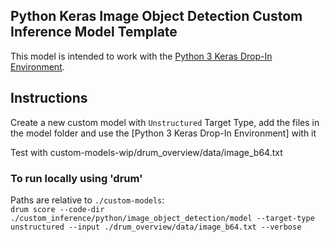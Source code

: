 ## Python Keras Image Object Detection Custom Inference Model Template

This model is intended to work with the [Python 3 Keras Drop-In Environment](../../public_dropin_environments/python3_keras/).

## Instructions
Create a new custom model with `Unstructured` Target Type, add the files in the model folder and use the [Python 3 Keras Drop-In Environment] with it

Test with custom-models-wip/drum_overview/data/image_b64.txt

### To run locally using 'drum'
Paths are relative to `./custom-models`:  
`drum score --code-dir ./custom_inference/python/image_object_detection/model --target-type unstructured --input ./drum_overview/data/image_b64.txt --verbose`
